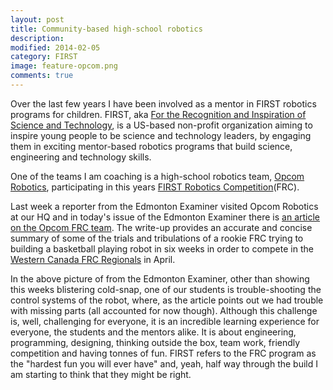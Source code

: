 ```yaml
---
layout: post
title: Community-based high-school robotics 
description: 
modified: 2014-02-05
category: FIRST
image: feature-opcom.png
comments: true 
--- 
```


Over the last few years I have been involved as a mentor in FIRST robotics programs for children. FIRST, aka [For the Recognition and Inspiration of Science and Technology](http://www.usfirst.org/), is a US-based non-profit organization aiming to inspire young people to be science and technology leaders, by engaging them in exciting mentor-based robotics programs that build science, engineering and technology skills.

One of the teams I am coaching is a high-school robotics team, [Opcom Robotics](https://www.facebook.com/teamopcom), participating in this years [FIRST Robotics Competition](http://www.usfirst.org/roboticsprograms/frc)(FRC).

Last week a reporter from the Edmonton Examiner visited Opcom Robotics at our HQ and in today's issue of the Edmonton Examiner there is [an article on the Opcom FRC team](http://www.edmontonexaminer.com/2014/02/05/in-its-first-frc-challenge-edmonton-team-opcom-robotics-faces-challenges-2). The write-up provides an accurate and concise summary of some of the trials and tribulations of a rookie FRC trying to building a basketball playing robot in six weeks in order to compete in the [Western Canada FRC Regionals](http://frcwest.com/) in April.

In the above picture of from the Edmonton Examiner, other than showing this weeks blistering cold-snap, one of our students is trouble-shooting the control systems of the robot, where, as the article points out we had trouble with missing parts (all accounted for now though). Although this challenge is, well, challenging for everyone, it is an incredible learning experience for everyone, the students and the mentors alike. It is about engineering, programming, designing, thinking outside the box, team work, friendly competition and having tonnes of fun. FIRST refers to the FRC program as the "hardest fun you will ever have" and, yeah, half way through the build I am starting to think that they might be right.


